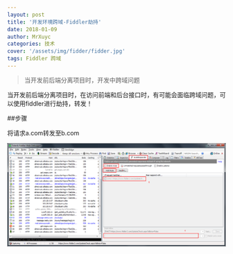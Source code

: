 ```yaml
---
layout: post
title: '开发环境跨域-Fiddler劫持'
date: 2018-01-09
author: MrXuyc
categories: 技术
cover: '/assets/img/fidder/fidder.jpg'
tags: Fiddler 跨域
---
```


> 当开发前后端分离项目时，开发中跨域问题

当开发前后端分离项目时，在访问前端和后台接口时，有可能会面临跨域问题，可以使用fiddler进行劫持，转发！

##步骤

将请求a.com转发至b.com

![](/assets/img/fidder/fidderhijack.png)
